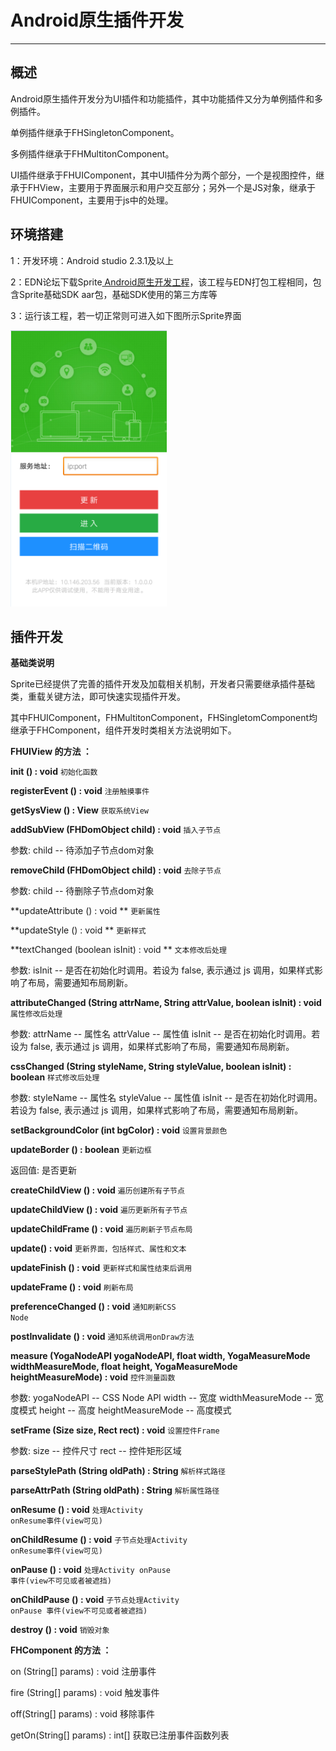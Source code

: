 #  Android原生插件开发

----------  

<h2 id="cid_0">概述</h2>  


Android原生插件开发分为UI插件和功能插件，其中功能插件又分为单例插件和多例插件。  

单例插件继承于FHSingletonComponent。  

多例插件继承于FHMultitonComponent。  

UI插件继承于FHUIComponent，其中UI插件分为两个部分，一个是视图控件，继承于FHView，主要用于界面展示和用户交互部分；另外一个是JS对象，继承于FHUIComponent，主要用于js中的处理。  


<h2 id="cid_0">环境搭建</h2>   


1：开发环境：Android studio 2.3.1及以上  

2：EDN论坛下载Sprite[  Android原生开发工程](https://www.exmobi.cn/downloadRedirect.jsp?type=sprite_plugin_android)，该工程与EDN打包工程相同，包含Sprite基础SDK aar包，基础SDK使用的第三方库等  

3：运行该工程，若一切正常则可进入如下图所示Sprite界面  

<img src="image/android_0.png"  width="250"/>


<h2 id="cid_0">插件开发</h2>   

**基础类说明** 

 Sprite已经提供了完善的插件开发及加载相关机制，开发者只需要继承插件基础类，重载关键方法，即可快速实现插件开发。  

其中FHUIComponent，FHMultitonComponent，FHSingletomComponent均继承于FHComponent，组件开发时类相关方法说明如下。

**FHUIView 的方法 ：**

**init () : void**    <code>初始化函数</code>  

**registerEvent () : void**	 <code>注册触摸事件</code>   

**getSysView () : View**     <code>获取系统View</code>  

**addSubView (FHDomObject child) : void** 	 <code>插入子节点</code>   

参数: 
child -- 待添加子节点dom对象


**removeChild (FHDomObject child) : void** 	 <code>去除子节点</code> 

参数:
child -- 待删除子节点dom对象


**updateAttribute () : void ** 	<code>更新属性</code> 


**updateStyle () : void ** 	<code>更新样式</code>   


**textChanged (boolean isInit) : void **	 <code>文本修改后处理</code>  

参数:
isInit -- 是否在初始化时调用。若设为 false, 表示通过 js 调用，如果样式影响了布局，需要通知布局刷新。  


**attributeChanged (String attrName, String attrValue, boolean isInit) : void** 	 <code>属性修改后处理</code>  

参数: 
attrName -- 属性名
attrValue -- 属性值
isInit -- 是否在初始化时调用。若设为 false, 表示通过 js 调用，如果样式影响了布局，需要通知布局刷新。 

**cssChanged (String styleName, String styleValue, boolean isInit) : boolean** 	 <code>样式修改后处理</code>  

参数: 
styleName -- 属性名
styleValue -- 属性值
isInit -- 是否在初始化时调用。若设为 false, 表示通过 js 调用，如果样式影响了布局，需要通知布局刷新。  

**setBackgroundColor (int bgColor) : void**	 <code>设置背景颜色</code> 

**updateBorder () : boolean**	 <code>更新边框</code>  

返回值: 是否更新

**createChildView () : void**  	 <code>遍历创建所有子节点</code>   

**updateChildView () : void**	 <code>遍历更新所有子节点</code>   

**updateChildFrame () : void**	 <code>遍历刷新子节点布局</code>   

**update() : void**	  <code>更新界面，包括样式、属性和文本</code>   

**updateFinish () : void**	 <code>更新样式和属性结束后调用</code>  

**updateFrame () : void**	 <code>刷新布局</code>  

**preferenceChanged () : void** 	 <code>通知刷新CSS Node</code>  

**postInvalidate () : void**	 <code>通知系统调用onDraw方法</code> 

**measure (YogaNodeAPI yogaNodeAPI, float width, YogaMeasureMode widthMeasureMode, float height, YogaMeasureMode heightMeasureMode) : void**	     <code>控件测量函数</code>   

参数: 
yogaNodeAPI -- CSS Node API
width -- 宽度
widthMeasureMode -- 宽度模式
height -- 高度
heightMeasureMode -- 高度模式  

**setFrame (Size size, Rect rect) : void**	  <code>设置控件Frame</code>  

参数: 
size -- 控件尺寸
rect -- 控件矩形区域


**parseStylePath (String oldPath) : String**	 <code>解析样式路径</code> 

**parseAttrPath (String oldPath) : String**	 <code>解析属性路径</code> 

**onResume () : void**	  <code>处理Activity onResume事件(view可见)</code> 

**onChildResume () : void**	  <code>子节点处理Activity onResume事件(view可见)</code> 

**onPause () : void**	 <code>处理Activity onPause 事件(view不可见或者被遮挡)</code> 

**onChildPause () : void**	 <code>子节点处理Activity onPause 事件(view不可见或者被遮挡)</code>   

**destroy () : void**	   <code>销毁对象</code> 


**FHComponent 的方法 ：**  

on (String[] params) : void	注册事件 

fire (String[] params) : void	触发事件  

off(String[] params) : void	移除事件  

getOn(String[] params) : int[]	获取已注册事件函数列表



